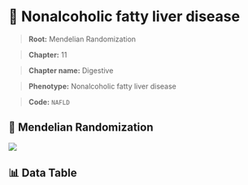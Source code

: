 # 🧪 Nonalcoholic fatty liver disease

> **Root:** Mendelian Randomization

> **Chapter:** 11  

> **Chapter name:** Digestive

> **Phenotype:** Nonalcoholic fatty liver disease  

> **Code:** `NAFLD`

## 🧬 Mendelian Randomization  

<img src="/MR/Figures/Forward/NAFLD.png"/>

## 📊 Data Table

<CsvTableMRF src="/public/MR/Data/Forward/NAFLD.csv"/>
